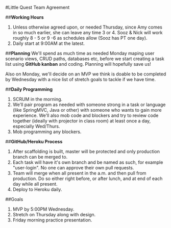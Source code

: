 #Little Quest Team Agreement

##**Working Hours**
1. Unless otherwise agreed upon, or needed Thursday, since Amy comes in so much earlier, she can leave any time 3 or 4. Sooz & Nick will work roughly 8 - 5 or 9 -6 as schedules allow (Sooz has PT one day).
2. Daily start at 9:00AM at the latest. 

##**Planning**
We'll spend as much time as needed Monday maping user scenario views, CRUD paths, databases etc, before we start creating a task list using **GitHub kanban** and coding. Planning will hopefully save us!

Also on Monday, we'll decide on an MVP we think is doable to be completed by Wednesday with a nice list of stretch goals to tackle if we have time. 

##**Daily Programming**
1. SCRUM in the morning.
2. We'll pair program as needed with someone strong in a task or language (like SpringMVC, Java or other) with someone who wants to gain more experience. We'll also mob code and blockers and try to review code together (ideally with projector in class room) at least once a day, especially Wed/Thurs.
3. Mob programming any blockers.

##**GitHub/Heroku Process**
1. After scaffolding is built, master will be protected and only production branch can be merged to. 
2. Each task will have it's own branch and be named as such, for example "user-login". No one can approve their own pull requests. 
3. Team will merge when all present in the a.m. and then pull from production. Do so either right before, or after lunch, and at end of each day while all present.
4. Deploy to Heroku daily.

##Goals
1. MVP by 5:00PM Wednesday.
2. Stretch on Thursday along with design.
3. Friday morning practice presentation.
